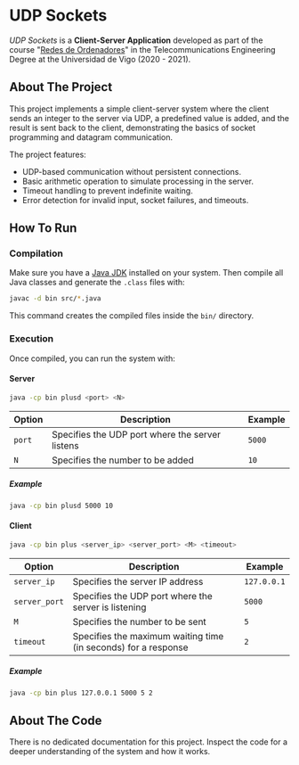 # UDP Sockets
*UDP Sockets* is a **Client-Server Application** developed as part of the course "[Redes de Ordenadores](https://secretaria.uvigo.gal/docnet-nuevo/guia_docent/?centre=305&ensenyament=V05G301V01&assignatura=V05G301V01210&any_academic=2020_21)" in the Telecommunications Engineering Degree at the Universidad de Vigo (2020 - 2021).

## About The Project
This project implements a simple client-server system where the client sends an integer to the server via UDP, a predefined value is added, and the result is sent back to the client, demonstrating the basics of socket programming and datagram communication.

The project features:
- UDP-based communication without persistent connections.
- Basic arithmetic operation to simulate processing in the server.
- Timeout handling to prevent indefinite waiting.
- Error detection for invalid input, socket failures, and timeouts.

## How To Run
### Compilation
Make sure you have a [Java JDK](https://www.oracle.com/java/technologies/downloads/) installed on your system. Then compile all Java classes and generate the `.class` files with:

```bash
javac -d bin src/*.java
```

This command creates the compiled files inside the `bin/` directory.

### Execution
Once compiled, you can run the system with:
#### Server
```bash
java -cp bin plusd <port> <N>
```

| Option | Description | Example |
|--------|-------------|---------|
| `port` | Specifies the UDP port where the server listens | `5000` |
| `N` | Specifies the number to be added | `10` |

##### Example
```bash
java -cp bin plusd 5000 10
```

#### Client
```bash
java -cp bin plus <server_ip> <server_port> <M> <timeout>
```
| Option | Description | Example |
|--------|-------------|---------|
| `server_ip` | Specifies the server IP address | `127.0.0.1` |
| `server_port` | Specifies the UDP port where the server is listening | `5000` |
| `M` | Specifies the number to be sent | `5` |
| `timeout` | Specifies the maximum waiting time (in seconds) for a response | `2` |

##### Example
```bash
java -cp bin plus 127.0.0.1 5000 5 2
```

## About The Code
There is no dedicated documentation for this project. Inspect the code for a deeper understanding of the system and how it works.

